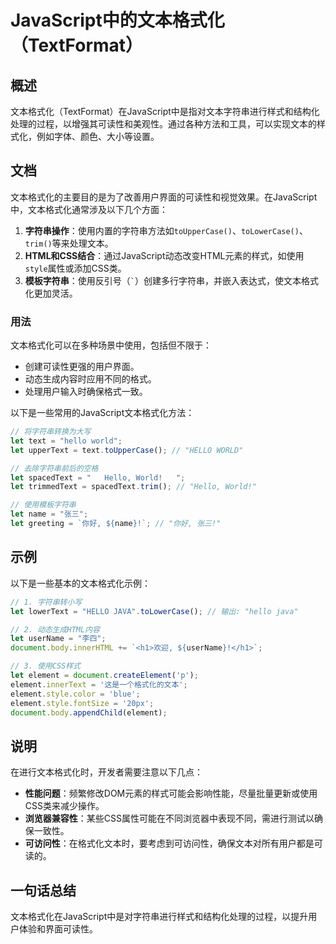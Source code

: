 <!--
Meta Description: # JavaScript中的文本格式化（TextFormat） ## 概述 文本格式化（TextFormat）在JavaScript中是指对文本字符串进行样式和结构化处理的过程，以增强其可读性和美观性。通过各种方法和工具，可以实现文本的样式化，例如字体、颜色、大小等设置。 ## 文档 文本格式化的主...
Meta Keywords: let, hello, element, world, style
-->

# JavaScript中的文本格式化（TextFormat）

## 概述
文本格式化（TextFormat）在JavaScript中是指对文本字符串进行样式和结构化处理的过程，以增强其可读性和美观性。通过各种方法和工具，可以实现文本的样式化，例如字体、颜色、大小等设置。

## 文档
文本格式化的主要目的是为了改善用户界面的可读性和视觉效果。在JavaScript中，文本格式化通常涉及以下几个方面：

1. **字符串操作**：使用内置的字符串方法如`toUpperCase()`、`toLowerCase()`、`trim()`等来处理文本。
2. **HTML和CSS结合**：通过JavaScript动态改变HTML元素的样式，如使用`style`属性或添加CSS类。
3. **模板字符串**：使用反引号（`` ` ``）创建多行字符串，并嵌入表达式，使文本格式化更加灵活。

### 用法
文本格式化可以在多种场景中使用，包括但不限于：
- 创建可读性更强的用户界面。
- 动态生成内容时应用不同的格式。
- 处理用户输入时确保格式一致。

以下是一些常用的JavaScript文本格式化方法：

```javascript
// 将字符串转换为大写
let text = "hello world";
let upperText = text.toUpperCase(); // "HELLO WORLD"

// 去除字符串前后的空格
let spacedText = "   Hello, World!   ";
let trimmedText = spacedText.trim(); // "Hello, World!"

// 使用模板字符串
let name = "张三";
let greeting = `你好, ${name}!`; // "你好, 张三!"
```

## 示例
以下是一些基本的文本格式化示例：

```javascript
// 1. 字符串转小写
let lowerText = "HELLO JAVA".toLowerCase(); // 输出: "hello java"

// 2. 动态生成HTML内容
let userName = "李四";
document.body.innerHTML += `<h1>欢迎, ${userName}!</h1>`;

// 3. 使用CSS样式
let element = document.createElement('p');
element.innerText = '这是一个格式化的文本';
element.style.color = 'blue';
element.style.fontSize = '20px';
document.body.appendChild(element);
```

## 说明
在进行文本格式化时，开发者需要注意以下几点：

- **性能问题**：频繁修改DOM元素的样式可能会影响性能，尽量批量更新或使用CSS类来减少操作。
- **浏览器兼容性**：某些CSS属性可能在不同浏览器中表现不同，需进行测试以确保一致性。
- **可访问性**：在格式化文本时，要考虑到可访问性，确保文本对所有用户都是可读的。

## 一句话总结
文本格式化在JavaScript中是对字符串进行样式和结构化处理的过程，以提升用户体验和界面可读性。